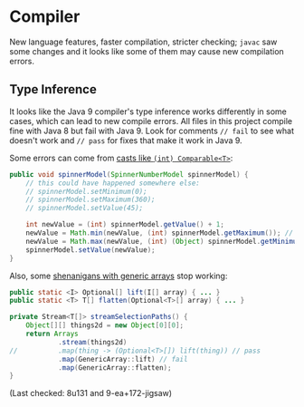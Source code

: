 # Compiler

New language features, faster compilation, stricter checking; `javac` saw some changes and it looks like some of them may cause new compilation errors.

## Type Inference

It looks like the Java 9 compiler's type inference works differently in some cases, which can lead to new compile errors.
All files in this project compile fine with Java 8 but fail with Java 9.
Look for comments `// fail` to see what doesn't work and `// pass` for fixes that make it work in Java 9.

Some errors can come from [casts like `(int) Comparable<T>`](src/wtf/java9/compiler/CastWildcardParam.java):

```java
public void spinnerModel(SpinnerNumberModel spinnerModel) {
	// this could have happened somewhere else:
	// spinnerModel.setMinimum(0);
	// spinnerModel.setMaximum(360);
	// spinnerModel.setValue(45);

	int newValue = (int) spinnerModel.getValue() + 1;
	newValue = Math.min(newValue, (int) spinnerModel.getMaximum()); // fail
	newValue = Math.max(newValue, (int) (Object) spinnerModel.getMinimum()); // pass
	spinnerModel.setValue(newValue);
}
```

Also, some [shenanigans with generic arrays](src/wtf/java9/compiler/GenericArray.java) stop working:

```java
public static <I> Optional[] lift(I[] array) { ... }
public static <T> T[] flatten(Optional<T>[] array) { ... }

private Stream<T[]> streamSelectionPaths() {
	Object[][] things2d = new Object[0][0];
	return Arrays
			.stream(things2d)
//			.map(thing -> (Optional<T>[]) lift(thing)) // pass
			.map(GenericArray::lift) // fail
			.map(GenericArray::flatten);
}
```

(Last checked: 8u131 and 9-ea+172-jigsaw)

